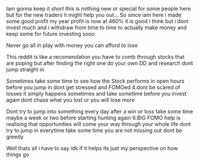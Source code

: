 Iam gonna keep it short this is nothing new or special for some people here but for the new traders it might help you out… So since iam here i made some good profit my year profit is now at 460% it is good i think but i dont invest much and i withdraw from time to time to actually make money and keep some for future investing sooo

Never go all in play with money you can afford to lose

This reddit is like a recomendation you have to comb through stocks that are poping but after finding the right one do your own DD and research dont jump straight in

Sometimes take some time to see how the Stock performs in open hours before you jump in dont get stressed and FOMOed 4.dont be scared of losses it simply happens sometimes and take sometime before you invest again dont chase what you lost or you will lose more

Dont try to jump into something every day after a win or loss take some time maybe a week or two before starting hunting again 6.BIG FOMO help is realising that opportunities will come your way through your whole life dont try to jump in everytime take some time you are not missing out dont be greedy

Well thats all i have to say idk if it helps its just my perspective on how things go
